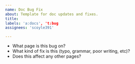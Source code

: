 ```yaml
---
name: Doc Bug Fix
about: Template for doc updates and fixes.
title: 
labels: 'a:docs', 't:bug
assignees: 'scoyle391'

---
```


* What page is this bug on?
* What kind of fix is this (typo, grammar, poor writing, etc)?
* Does this affect any other pages?
